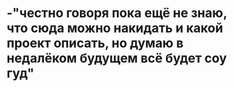 # -"честно говоря пока ещё не знаю, что сюда можно накидать и какой проект описать, но думаю в недалёком будущем всё будет соу гуд"
